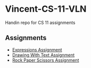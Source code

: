 Vincent-CS-11-VLN
==================================
Handin repo for CS 11 assignments

## **Assignments**<br>
- [Expressions Assignment](https://github.com/Crabo-7498/Vincent-CS-11-VLN/blob/main/Expressions%20Assignment/src/Main.java)
- [Drawing With Text Assignment](https://github.com/Crabo-7498/Vincent-CS-11-VLN/blob/main/DrawingWithText/src/Main.java)
- [Rock Paper Scissors Assignment](https://github.com/Crabo-7498/Vincent-CS-11-VLN/blob/main/RPS/src/Main.java)
